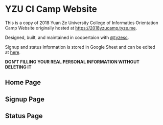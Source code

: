 # YZU CI Camp Website
This is a copy of 2018 Yuan Ze University College of Informatics Orientation Camp Website originally hosted at https://2018yzucamp.tyze.me.

Designed, built, and maintained in coopertaion with [@tyzesc](https://github.com/tyzesc).

Signup and status information is stored in Google Sheet and can be edited at [here](https://docs.google.com/spreadsheets/d/1FXadqC52PV1HLY3sW2u86rq_wYRtP46Dxbsrk6-btzo).

**DON'T FILLING YOUR REAL PERSONAL INFORMATION WITHOUT DELETING IT**

## Home Page



## Signup Page



## Status Page

